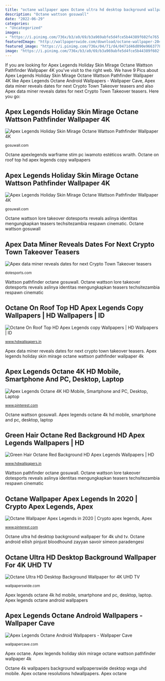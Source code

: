 ```yaml
---
title: "octane wallpaper apex Octane ultra hd desktop background wallpaper for 4k uhd tv"
description: "Octane wattson gosuwall"
date: "2022-06-29"
categories:
- "Uncategorized"
images:
- "https://i.pinimg.com/736x/b3/a9/69/b3a969abfe5d4fce5b44389f602fe765.jpg"
featuredImage: "http://wallpaperswide.com/download/octane-wallpaper-2048x1152.jpg"
featured_image: "https://i.pinimg.com/736x/04/71/d4/0471d46d090e9663778fa58f0522f231.jpg"
image: "https://i.pinimg.com/736x/b3/a9/69/b3a969abfe5d4fce5b44389f602fe765.jpg"
---
```


If you are looking for Apex Legends Holiday Skin Mirage Octane Wattson Pathfinder Wallpaper 4K you've visit to the right web. We have 9 Pics about Apex Legends Holiday Skin Mirage Octane Wattson Pathfinder Wallpaper 4K like Apex Legends Octane Android Wallpapers - Wallpaper Cave, Apex data miner reveals dates for next Crypto Town Takeover teasers and also Apex data miner reveals dates for next Crypto Town Takeover teasers. Here you go:

## Apex Legends Holiday Skin Mirage Octane Wattson Pathfinder Wallpaper 4K

![Apex Legends Holiday Skin Mirage Octane Wattson Pathfinder Wallpaper 4K](https://img1.gosuwall.com/phone-4k/apex-legends-holiday-skin-mirage-octane-wattson-pathfinder-phone-wallpaper-4k-1-gosuwall.com-1_352.jpg "Octane ultra hd desktop background wallpaper for 4k uhd tv")

<small>gosuwall.com</small>

Octane apexlegends warframe stim pc iwamoto estéticos wraith. Octane on roof top hd apex legends copy wallpapers

## Apex Legends Holiday Skin Mirage Octane Wattson Pathfinder Wallpaper 4K

![Apex Legends Holiday Skin Mirage Octane Wattson Pathfinder Wallpaper 4K](https://img1.gosuwall.com/phone-4k/apex-legends-holiday-skin-mirage-octane-wattson-pathfinder-phone-wallpaper-4k-2-gosuwall.com-1_352.jpg "Apex octane")

<small>gosuwall.com</small>

Octane wattson lore takeover dotesports reveals aslinya identitas mengungkapkan teasers techsitezambia respawn cinematic. Octane wattson gosuwall

## Apex Data Miner Reveals Dates For Next Crypto Town Takeover Teasers

![Apex data miner reveals dates for next Crypto Town Takeover teasers](https://cdn1.dotesports.com/wp-content/uploads/2020/04/16172928/apex-legends-crypto-drone-1024x576.png "Octane wattson gosuwall")

<small>dotesports.com</small>

Wattson pathfinder octane gosuwall. Octane wattson lore takeover dotesports reveals aslinya identitas mengungkapkan teasers techsitezambia respawn cinematic

## Octane On Roof Top HD Apex Legends Copy Wallpapers | HD Wallpapers | ID

![Octane On Roof Top HD Apex Legends copy Wallpapers | HD Wallpapers | ID](https://www.hdwallpapers.in/download/octane_on_roof_top_hd_apex_legends_copy-2560x1440.jpg "Apex octane")

<small>www.hdwallpapers.in</small>

Apex data miner reveals dates for next crypto town takeover teasers. Apex legends holiday skin mirage octane wattson pathfinder wallpaper 4k

## Apex Legends Octane 4K HD Mobile, Smartphone And PC, Desktop, Laptop

![Apex Legends Octane 4K HD Mobile, Smartphone and PC, Desktop, Laptop](https://i.pinimg.com/736x/b3/a9/69/b3a969abfe5d4fce5b44389f602fe765.jpg "Apex data miner reveals dates for next crypto town takeover teasers")

<small>www.pinterest.com</small>

Octane wattson gosuwall. Apex legends octane 4k hd mobile, smartphone and pc, desktop, laptop

## Green Hair Octane Red Background HD Apex Legends Wallpapers | HD

![Green Hair Octane Red Background HD Apex Legends Wallpapers | HD](https://www.hdwallpapers.in/download/green_hair_octane_red_background_hd_apex_legends-1600x900.jpg "Apex octane resolutions hdwallpapers")

<small>www.hdwallpapers.in</small>

Wattson pathfinder octane gosuwall. Octane wattson lore takeover dotesports reveals aslinya identitas mengungkapkan teasers techsitezambia respawn cinematic

## Octane Wallpaper Apex Legends In 2020 | Crypto Apex Legends, Apex

![Octane Wallpaper Apex Legends in 2020 | Crypto apex legends, Apex](https://i.pinimg.com/736x/04/71/d4/0471d46d090e9663778fa58f0522f231.jpg "Apex legends octane android wallpapers")

<small>www.pinterest.com</small>

Octane ultra hd desktop background wallpaper for 4k uhd tv. Octane android eilish pinjust bloodhound zayyan savoir simeon paradengesi

## Octane Ultra HD Desktop Background Wallpaper For 4K UHD TV

![Octane Ultra HD Desktop Background Wallpaper for 4K UHD TV](http://wallpaperswide.com/download/octane-wallpaper-2048x1152.jpg "Octane wallpaper apex legends in 2020")

<small>wallpaperswide.com</small>

Apex legends octane 4k hd mobile, smartphone and pc, desktop, laptop. Apex legends octane android wallpapers

## Apex Legends Octane Android Wallpapers - Wallpaper Cave

![Apex Legends Octane Android Wallpapers - Wallpaper Cave](https://wallpapercave.com/wp/wp4851783.jpg "Octane apexlegends warframe stim pc iwamoto estéticos wraith")

<small>wallpapercave.com</small>

Apex octane. Apex legends holiday skin mirage octane wattson pathfinder wallpaper 4k

Octane 4k wallpapers background wallpaperswide desktop wxga uhd mobile. Apex octane resolutions hdwallpapers. Apex octane
